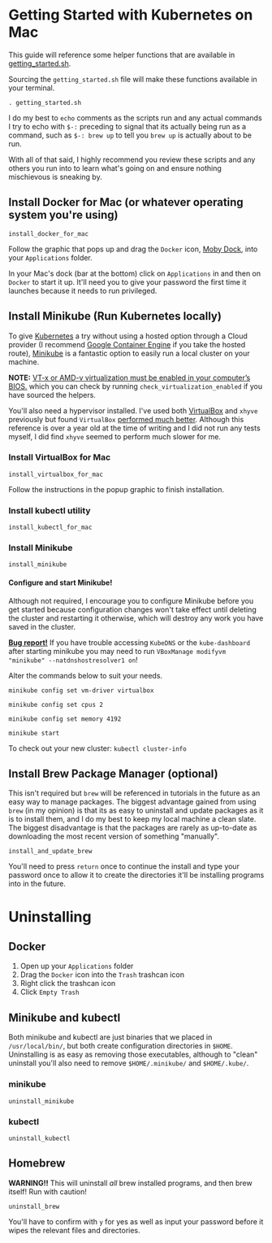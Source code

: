 # Getting Started with Kubernetes on Mac

This guide will reference some helper functions that are available in [getting_started.sh](getting_started.sh).

Sourcing the `getting_started.sh` file will make these functions available in your terminal.

`. getting_started.sh`

I do my best to `echo` comments as the scripts run and any actual commands I try to echo with `$-:` preceding to signal that its actually being run as a command, such as `$-: brew up` to tell you `brew up` is actually about to be run.

With all of that said, I highly recommend you review these scripts and any others you run into to learn what's going on and ensure nothing mischievous is sneaking by.

## Install Docker for Mac (or whatever operating system you're using)

`install_docker_for_mac`

Follow the graphic that pops up and drag the `Docker` icon, [Moby Dock](https://blog.docker.com/2013/10/call-me-moby-dock/), into your `Applications` folder.

In your Mac's dock (bar at the bottom) click on `Applications` in and then on `Docker` to start it up. It'll need you to give your password the first time it launches because it needs to run privileged.

## Install Minikube (Run Kubernetes locally)

To give [Kubernetes](https://kubernetes.io/) a try without using a hosted option through a Cloud provider (I recommend [Google Container Engine](https://cloud.google.com/container-engine/) if you take the hosted route), [Minikube](https://kubernetes.io/docs/getting-started-guides/minikube/) is a fantastic option to easily run a local cluster on your machine.

**NOTE:** [VT-x or AMD-v virtualization must be enabled in your computer’s BIOS.](https://kubernetes.io/docs/tasks/tools/install-minikube/) which you can check by running `check_virtualization_enabled` if you have sourced the helpers.

You'll also need a hypervisor installed. I've used both [VirtualBox](https://www.virtualbox.org/) and `xhyve` previously but found `VirtualBox` [performed much better](https://thepracticalsysadmin.com/xhyve-vs-vbox-driver-benchmarks-for-docker-machine/). Although this reference is over a year old at the time of writing and I did not run any tests myself, I did find `xhyve` seemed to perform much slower for me.

### Install VirtualBox for Mac

`install_virtualbox_for_mac`

Follow the instructions in the popup graphic to finish installation.

### Install kubectl utility

`install_kubectl_for_mac`

### Install Minikube

`install_minikube`

#### Configure and start Minikube!

Although not required, I encourage you to configure Minikube before you get started because configuration changes won't take effect until deleting the cluster and restarting it otherwise, which will destroy any work you have saved in the cluster.

[**Bug report!**](https://github.com/kubernetes/minikube/issues/1622) If you have trouble accessing `KubeDNS` or the `kube-dashboard` after starting minikube you may need to run `VBoxManage modifyvm "minikube" --natdnshostresolver1 on`!

Alter the commands below to suit your needs.

`minikube config set vm-driver virtualbox`

`minikube config set cpus 2`

`minikube config set memory 4192`

`minikube start`

To check out your new cluster: `kubectl cluster-info`

## Install Brew Package Manager (optional)

This isn't required but `brew` will be referenced in tutorials in the future as an easy way to manage packages. The biggest advantage gained from using `brew` (in my opinion) is that its as easy to uninstall and update packages as it is to install them, and I do my best to keep my local machine a clean slate. The biggest disadvantage is that the packages are rarely as up-to-date as downloading the most recent version of something "manually".

`install_and_update_brew`

You'll need to press `return` once to continue the install and type your password once to allow it to create the directories it'll be installing programs into in the future.

# Uninstalling

## Docker

1. Open up your `Applications` folder
2. Drag the `Docker` icon into the `Trash` trashcan icon
3. Right click the trashcan icon
4. Click `Empty Trash`

## Minikube and kubectl

Both minikube and kubectl are just binaries that we placed in `/usr/local/bin/`, but both create configuration directories in `$HOME`. Uninstalling is as easy as removing those executables, although to "clean" uninstall you'll also need to remove `$HOME/.minikube/` and `$HOME/.kube/`.

### minikube

`uninstall_minikube`

### kubectl

`uninstall_kubectl`

## Homebrew

**WARNING!!** This will uninstall _all_ brew installed programs, and then brew itself! Run with caution!

`uninstall_brew`

You'll have to confirm with `y` for yes as well as input your password before it wipes the relevant files and directories.
